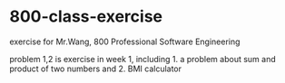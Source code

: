 # 800-class-exercise
exercise for Mr.Wang, 800 Professional Software Engineering

problem 1,2 is exercise in week 1, including 1. a problem about sum and product of two numbers and 2. BMI calculator
